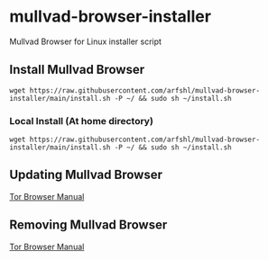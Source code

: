 # mullvad-browser-installer
Mullvad Browser for Linux installer script
## Install Mullvad Browser

    wget https://raw.githubusercontent.com/arfshl/mullvad-browser-installer/main/install.sh -P ~/ && sudo sh ~/install.sh

### Local Install (At home directory)

    wget https://raw.githubusercontent.com/arfshl/mullvad-browser-installer/main/install.sh -P ~/ && sudo sh ~/install.sh


## Updating Mullvad Browser
[Tor Browser Manual](https://tb-manual.torproject.org/updating)
## Removing Mullvad Browser
[Tor Browser Manual](https://tb-manual.torproject.org/uninstalling)
